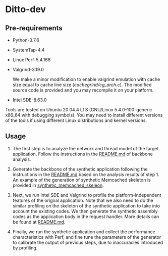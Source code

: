 # Ditto-dev

## Pre-requirements

* Python-3.7.6
* SystemTap-4.4
* Linux Perf-5.4.166
* Valgrind-3.19.0

  We make a minor modification to enable valgrind emulation with cache size equal to cache line size (*cachegrind/cg_arch.c*). The modified source code is provided and you may recompile it on your platform.

* Intel SDE-8.63.0

Tools are tested on Ubuntu 20.04.4 LTS (GNU/Linux 5.4.0-100-generic x86_64 with debugging symbols). You may need to install different versions of the tools if using different Linux distributions and kernel versions.

## Usage

1. The first step is to analyze the network and thread model of the target application. Follow the instructions in the [README.md](./backbone_analysis/README.md) of backbone analysis.

2. Generate the backbone of the synthetic application following the instructions in the [README.md](./network_skeleton//README.md) based on the analysis results of step 1. An example of the generation of synthetic Memcached skeleton is provided in [synthetic_memcached_skeleon](./synthetic_memcached_skeleton/).

3. Next, we run Intel SDE and Valgrind to profile the platform-independent features of the orignal application. Note that we also need to do the similar profiling on the skeleton of the synthetic application to take into account the existing codes. We then generate the synthetic assembly codes as the application body in the request handler. More details can be found at [README.md](./assembly_analysis/README.md).

4. Finally, we run the synthetic application and collect the performance characteristics with Perf, and fine tune the parameters of the generator to calibrate the output of previous steps, due to inaccuracies introduced by profiling. 